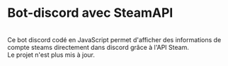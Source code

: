 # Bot-discord avec SteamAPI
<br> Ce bot discord codé en JavaScript permet d'afficher des informations de compte steams directement dans discord grâce à l'API Steam.
<br> Le projet n'est plus mis à jour.
